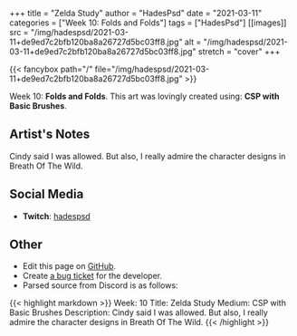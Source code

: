 +++
title =       "Zelda Study"
author =      "HadesPsd"
date =        "2021-03-11"
categories =  ["Week 10: Folds and Folds"]
tags =        ["HadesPsd"]
[[images]]
                      src = "/img/hadespsd/2021-03-11+de9ed7c2bfb120ba8a26727d5bc03ff8.jpg"
                      alt = "/img/hadespsd/2021-03-11+de9ed7c2bfb120ba8a26727d5bc03ff8.jpg"
                      stretch = "cover"
+++


{{< fancybox path="/" file="/img/hadespsd/2021-03-11+de9ed7c2bfb120ba8a26727d5bc03ff8.jpg" >}}


Week 10: **Folds and Folds**. This art was lovingly created using: **CSP with Basic Brushes**.

## Artist's Notes

Cindy said I was allowed. But also, I really admire the character designs in Breath Of The Wild.

## Social Media

- **Twitch**: [hadespsd]()


## Other

- Edit this page on [GitHub](https://github.com/teaminkling/web-refresh/edit/main/blog/content/blog/hadespsd-week-10-04b4.md).
- Create [a bug ticket](https://github.com/teaminkling/web-refresh/issues/new?assignees=&labels=bug&template=problem-report.md&title=) for the developer.
- Parsed source from Discord is as follows:

{{< highlight markdown >}}
Week: 10 
Title: Zelda Study
Medium: CSP with Basic Brushes 
Description: Cindy said I was allowed. But also, I really admire the character designs in Breath Of The Wild.
{{< /highlight >}}